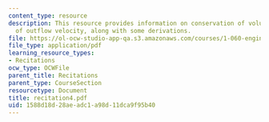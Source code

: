 ```yaml
---
content_type: resource
description: This resource provides information on conservation of volume, estimate
  of outflow velocity, along with some derivations.
file: https://ol-ocw-studio-app-qa.s3.amazonaws.com/courses/1-060-engineering-mechanics-ii-spring-2006/1588d18d28aeadc1a98d11dca9f95b40_recitation4.pdf
file_type: application/pdf
learning_resource_types:
- Recitations
ocw_type: OCWFile
parent_title: Recitations
parent_type: CourseSection
resourcetype: Document
title: recitation4.pdf
uid: 1588d18d-28ae-adc1-a98d-11dca9f95b40
---
```

